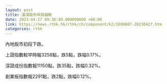 ```yaml
---
layout: post
title: 滬深股市早段偏軟
date: 2023-04-27 09:36:09.000000000 +08:00
link: https://news.rthk.hk/rthk/ch/component/k2/1698087-20230427.htm
categories: rthk
---
```


內地股市初段下跌。

上證指數較早時報3258點，跌5點，跌幅0.17%。

深證成份指數報11150點，跌35點，跌幅0.32%。

創業板指數報2291點，跌2點，跌幅0.12%。
